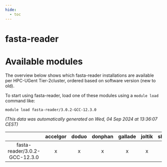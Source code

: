 ```yaml
---
hide:
  - toc
---
```


fasta-reader
============

# Available modules


The overview below shows which fasta-reader installations are available per HPC-UGent Tier-2cluster, ordered based on software version (new to old).

To start using fasta-reader, load one of these modules using a `module load` command like:

```shell
module load fasta-reader/3.0.2-GCC-12.3.0
```

*(This data was automatically generated on Wed, 04 Sep 2024 at 13:36:07 CEST)*  

| |accelgor|doduo|donphan|gallade|joltik|shinx|skitty|
| :---: | :---: | :---: | :---: | :---: | :---: | :---: | :---: |
|fasta-reader/3.0.2-GCC-12.3.0|x|x|x|x|x|x|x|
